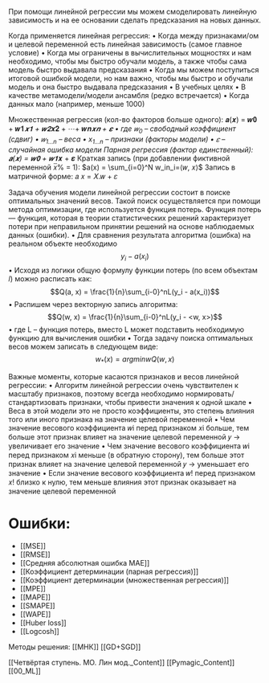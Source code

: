 При помощи линейной регрессии мы можем смоделировать линейную зависимость и на ее основании сделать предсказания на новых данных.

Когда применяется линейная регрессия:
• Когда между признаками/ом и целевой переменной есть линейная зависимость (самое главное условие)
• Когда мы ограничены в вычислительных мощностях и нам необходимо, чтобы мы быстро обучали модель, а также чтобы сама модель быстро выдавала предсказания
• Когда мы можем поступиться итоговой ошибкой модели, но нам важно, чтобы мы быстро и обучали модель и она быстро выдавала предсказания
• В учебных целях
• В качестве метамодели/модели ансамбля (редко встречается)
• Когда данных мало (например, меньше 1000)


Множественная регрессия (кол-во факторов больше одного):
𝒂(𝒙) = 𝒘𝟎 + 𝒘𝟏*𝒙𝟏 + 𝒘𝟐*𝒙𝟐 + ⋯+ 𝒘𝒏*𝒙𝒏 + 𝜺
• где $𝑤_0$ – свободный коэффициент (сдвиг)
• $𝑤_{1...n}$ – веса
• $x_{1...n}$ – признаки (факторы модели)
• 𝜀 – случайная ошибка модели
Парная регрессия (фактор единственный):
𝒂(𝒙) = 𝒘𝟎 + 𝒘𝟏*𝒙 + 𝜺
Краткая запись (при добавлении фиктивной переменной 𝑥̅% = 1):
$a(x) = \sum_{i=0}^N w_in_i=⟨𝑤, 𝑥⟩$
Запись в матричной форме:
𝑎 𝑥 = 𝑋.𝑤 + 𝜀

Задача обучения модели линейной регрессии состоит в поиске оптимальных значений весов. Такой поиск осуществляется при помощи метода оптимизации, где используется функция потерь.
Функция потерь — функция, которая в теории статистических решений характеризует потери при неправильном принятии решений на основе наблюдаемых данных (ошибки).
• Для сравнения результата алгоритма (ошибка) на реальном объекте необходимо
$$y_i - a(x_i)$$
• Исходя из логики общую формулу функции потерь (по всем объектам 𝑙) можно расписать как:
$$Q(a, x) = \frac{1}{n}\sum_{i-0}^nL(y_i - a(x_i))$$
• Распишем через векторную запись алгоритма:
$$Q(w, x) = \frac{1}{n}\sum_{i-0}^nL(y_i - <w, x>)$$
• где L – функция потерь, вместо L может подставить необходимую функцию для вычисления ошибки
• Тогда задачу поиска оптимальных весов можем записать в следующем виде:
$$w_*(x)=argminw Q(w,x)$$


Важные моменты, которые касаются признаков и весов линейной регрессии:
• Алгоритм линейной регрессии очень чувствителен к масштабу признаков, поэтому всегда необходимо нормировать/стандартизовать признаки, чтобы привести значения к одной шкале
• Веса в этой модели это не просто коэффициенты, это степень влияния того или иного признака на значение целевой переменной
• Чем значение весового коэффициента 𝑤i перед признаком 𝑥i больше, тем больше этот признак влияет на значение целевой переменной 𝑦 → увеличивает его значение
• Чем значение весового коэффициента 𝑤i перед признаком 𝑥i меньше (в обратную сторону), тем больше этот признак влияет на значение целевой переменной 𝑦 → уменьшает его значение
• Если значение весового коэффициента 𝑤! перед признаком 𝑥! близко к нулю, тем меньше влияния этот признак оказывает на значение целевой переменной

# Ошибки:

* [[MSE]]
* [[RMSE]]
* [[Средняя абсолютная ошибка MAE]]
* [[Коэффициент детерминации (парная регрессия)]]
* [[Коэффициент детерминации (множественная регрессия)]]
* [[MPE]]
* [[MAPE]]
* [[SMAPE]]
* [[WAPE]]
* [[Huber loss]]
* [[Logcosh]]

Методы решения:
[[МНК]]
[[GD+SGD]]



[[Четвёртая ступень. МO. Лин мод._Content]] [[Pymagic_Content]]  [[00_ML]] 